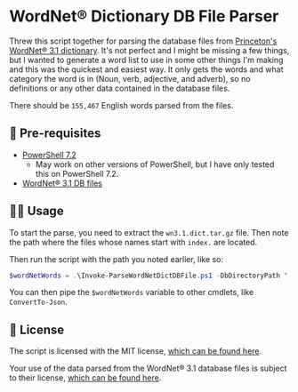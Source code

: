 # WordNet® Dictionary DB File Parser

Threw this script together for parsing the database files from [Princeton's WordNet® 3.1 dictionary](https://wordnet.princeton.edu/). It's not perfect and I might be missing a few things, but I wanted to generate a word list to use in some other things I'm making and this was the quickest and easiest way. It only gets the words and what category the word is in (Noun, verb, adjective, and adverb), so no definitions or any other data contained in the database files.

There should be `155,467` English words parsed from the files.

## 🧰 Pre-requisites

- [PowerShell 7.2](https://docs.microsoft.com/en-us/powershell/scripting/install/installing-powershell?view=powershell-7.2)
  - May work on other versions of PowerShell, but I have only tested this on PowerShell 7.2.
- [WordNet® 3.1 DB files](https://wordnetcode.princeton.edu/wn3.1.dict.tar.gz)

## 🧑‍💻 Usage

To start the parse, you need to extract the `wn3.1.dict.tar.gz` file. Then note the path where the files whose names start with `index.` are located.

Then run the script with the path you noted earlier, like so:

```powershell
$wordNetWords = .\Invoke-ParseWordNetDictDBFile.ps1 -DbDirectoryPath ".\replace\with\path\" -Verbose
```

You can then pipe the `$wordNetWords` variable to other cmdlets, like `ConvertTo-Json`.

## 🔑 License

The script is licensed with the MIT license, [which can be found here](LICENSE).

Your use of the data parsed from the WordNet® 3.1 database files is subject to their license, [which can be found here](https://wordnet.princeton.edu/license-and-commercial-use).
